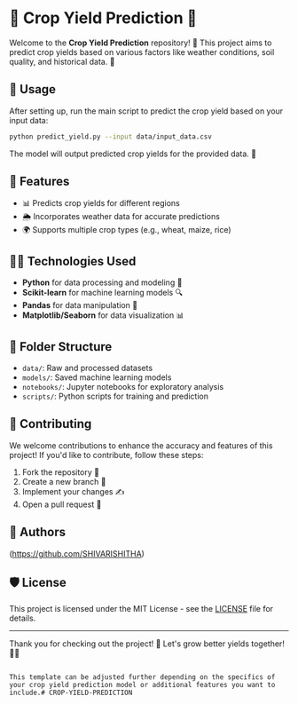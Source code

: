 
# 🌾 Crop Yield Prediction 🌾

Welcome to the **Crop Yield Prediction** repository! 🚜 This project aims to predict crop yields based on various factors like weather conditions, soil quality, and historical data. 🌱 

## 🚀 Usage

After setting up, run the main script to predict the crop yield based on your input data:

```bash
python predict_yield.py --input data/input_data.csv
```

The model will output predicted crop yields for the provided data. 🌾

## 🔧 Features

- 📊 Predicts crop yields for different regions
- 🌦️ Incorporates weather data for accurate predictions
- 🌍 Supports multiple crop types (e.g., wheat, maize, rice)


## 🧑‍💻 Technologies Used

- **Python** for data processing and modeling 🐍
- **Scikit-learn** for machine learning models 🔍
- **Pandas** for data manipulation 📑
- **Matplotlib/Seaborn** for data visualization 📊

## 📂 Folder Structure

- `data/`: Raw and processed datasets
- `models/`: Saved machine learning models
- `notebooks/`: Jupyter notebooks for exploratory analysis
- `scripts/`: Python scripts for training and prediction

## 📝 Contributing

We welcome contributions to enhance the accuracy and features of this project! If you'd like to contribute, follow these steps:

1. Fork the repository 🍴
2. Create a new branch 🌱
3. Implement your changes ✍️
4. Open a pull request 🔀

## 👥 Authors

(https://github.com/SHIVARISHITHA)

## 🛡️ License

This project is licensed under the MIT License - see the [LICENSE](LICENSE) file for details.

---

Thank you for checking out the project! 🌟 Let's grow better yields together! 🌾🚜
```

This template can be adjusted further depending on the specifics of your crop yield prediction model or additional features you want to include.#   C R O P - Y I E L D - P R E D I C T I O N  
 